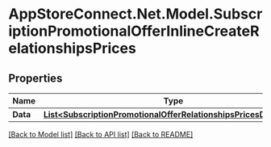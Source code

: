 # AppStoreConnect.Net.Model.SubscriptionPromotionalOfferInlineCreateRelationshipsPrices

## Properties

Name | Type | Description | Notes
------------ | ------------- | ------------- | -------------
**Data** | [**List&lt;SubscriptionPromotionalOfferRelationshipsPricesDataInner&gt;**](SubscriptionPromotionalOfferRelationshipsPricesDataInner.md) |  | [optional] 

[[Back to Model list]](../README.md#documentation-for-models) [[Back to API list]](../README.md#documentation-for-api-endpoints) [[Back to README]](../README.md)

